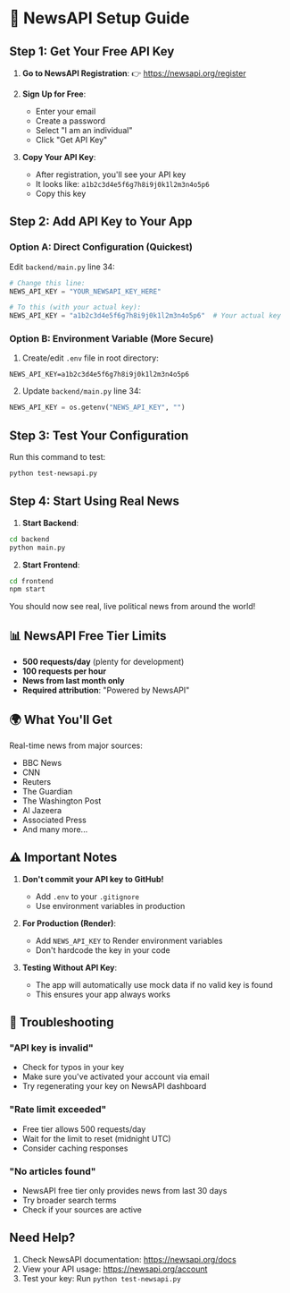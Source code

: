 # 🔑 NewsAPI Setup Guide

## Step 1: Get Your Free API Key

1. **Go to NewsAPI Registration**: 
   👉 https://newsapi.org/register

2. **Sign Up for Free**:
   - Enter your email
   - Create a password
   - Select "I am an individual" 
   - Click "Get API Key"

3. **Copy Your API Key**:
   - After registration, you'll see your API key
   - It looks like: `a1b2c3d4e5f6g7h8i9j0k1l2m3n4o5p6`
   - Copy this key

## Step 2: Add API Key to Your App

### Option A: Direct Configuration (Quickest)

Edit `backend/main.py` line 34:
```python
# Change this line:
NEWS_API_KEY = "YOUR_NEWSAPI_KEY_HERE"

# To this (with your actual key):
NEWS_API_KEY = "a1b2c3d4e5f6g7h8i9j0k1l2m3n4o5p6"  # Your actual key
```

### Option B: Environment Variable (More Secure)

1. Create/edit `.env` file in root directory:
```
NEWS_API_KEY=a1b2c3d4e5f6g7h8i9j0k1l2m3n4o5p6
```

2. Update `backend/main.py` line 34:
```python
NEWS_API_KEY = os.getenv("NEWS_API_KEY", "")
```

## Step 3: Test Your Configuration

Run this command to test:
```bash
python test-newsapi.py
```

## Step 4: Start Using Real News

1. **Start Backend**:
```bash
cd backend
python main.py
```

2. **Start Frontend**:
```bash
cd frontend  
npm start
```

You should now see real, live political news from around the world!

## 📊 NewsAPI Free Tier Limits

- **500 requests/day** (plenty for development)
- **100 requests per hour**
- **News from last month only**
- **Required attribution**: "Powered by NewsAPI"

## 🌍 What You'll Get

Real-time news from major sources:
- BBC News
- CNN
- Reuters
- The Guardian
- The Washington Post
- Al Jazeera
- Associated Press
- And many more...

## ⚠️ Important Notes

1. **Don't commit your API key to GitHub!**
   - Add `.env` to your `.gitignore`
   - Use environment variables in production

2. **For Production (Render)**:
   - Add `NEWS_API_KEY` to Render environment variables
   - Don't hardcode the key in your code

3. **Testing Without API Key**:
   - The app will automatically use mock data if no valid key is found
   - This ensures your app always works

## 🔧 Troubleshooting

### "API key is invalid"
- Check for typos in your key
- Make sure you've activated your account via email
- Try regenerating your key on NewsAPI dashboard

### "Rate limit exceeded"
- Free tier allows 500 requests/day
- Wait for the limit to reset (midnight UTC)
- Consider caching responses

### "No articles found"
- NewsAPI free tier only provides news from last 30 days
- Try broader search terms
- Check if your sources are active

## Need Help?

1. Check NewsAPI documentation: https://newsapi.org/docs
2. View your API usage: https://newsapi.org/account
3. Test your key: Run `python test-newsapi.py`